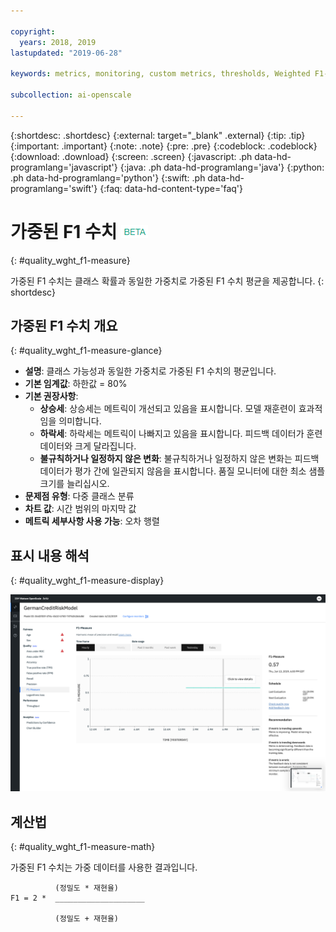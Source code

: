 ```yaml
---

copyright:
  years: 2018, 2019
lastupdated: "2019-06-28"

keywords: metrics, monitoring, custom metrics, thresholds, Weighted F1-Measure

subcollection: ai-openscale

---
```


{:shortdesc: .shortdesc}
{:external: target="_blank" .external}
{:tip: .tip}
{:important: .important}
{:note: .note}
{:pre: .pre}
{:codeblock: .codeblock}
{:download: .download}
{:screen: .screen}
{:javascript: .ph data-hd-programlang='javascript'}
{:java: .ph data-hd-programlang='java'}
{:python: .ph data-hd-programlang='python'}
{:swift: .ph data-hd-programlang='swift'}
{:faq: data-hd-content-type='faq'}

# 가중된 F1 수치 ![베타 태그](images/beta.png)
{: #quality_wght_f1-measure}

가중된 F1 수치는 클래스 확률과 동일한 가중치로 가중된 F1 수치 평균을 제공합니다.
{: shortdesc}

## 가중된 F1 수치 개요
{: #quality_wght_f1-measure-glance}

- **설명**: 클래스 가능성과 동일한 가중치로 가중된 F1 수치의 평균입니다.
- **기본 임계값**: 하한값 = 80%
- **기본 권장사항**:
   - **상승세**: 상승세는 메트릭이 개선되고 있음을 표시합니다. 모델 재훈련이 효과적임을 의미합니다.
   - **하락세**: 하락세는 메트릭이 나빠지고 있음을 표시합니다. 피드백 데이터가 훈련 데이터와 크게 달라집니다.
   - **불규칙하거나 일정하지 않은 변화**: 불규칙하거나 일정하지 않은 변화는 피드백 데이터가 평가 간에 일관되지 않음을 표시합니다. 품질 모니터에 대한 최소 샘플 크기를 늘리십시오.
- **문제점 유형**: 다중 클래스 분류
- **차트 값**: 시간 범위의 마지막 값
- **메트릭 세부사항 사용 가능**: 오차 행렬

## 표시 내용 해석
{: #quality_wght_f1-measure-display}

![가중된 F1 수치 차트가 표시되어 있습니다.](images/quality-f1-meas.png)

## 계산법
{: #quality_wght_f1-measure-math}

가중된 F1 수치는 가중 데이터를 사용한 결과입니다.

```
          (정밀도 * 재현율)
F1 = 2 *  ____________________

          (정밀도 + 재현율)
```
